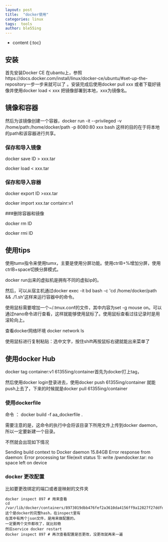 ```yaml
---
layout: post
title:  "docker使用"
categories: linux
tags:  tools
author: ble55ing
---
```


* content
{:toc}

## 安装

首先安装Docker CE 在ubantu上，参照https://docs.docker.com/install/linux/docker-ce/ubuntu/#set-up-the-repository一步一步来就可以了 。安装完成后使用docker pull xxx 或者下载好镜像并使用docker load < xxx 把镜像部署到本地，xxx为镜像名。

## 镜像和容器

然后为该镜像创建一个容器，docker run -it --privileged -v /home/path:/home/docker/path -p 8080:80 xxx bash 这样的目的在于将本地的path和该容器进行共享。

### 保存和导入镜像

docker save ID > xxx.tar

docker load < xxx.tar

### 保存和导入容器

docker export ID >xxx.tar

docker import xxx.tar containr:v1

###删除容器和镜像

docker rm ID

docker rmi ID

## 使用tips

使用tumx指令来使用tumx，主要是使用分屏功能。使用ctrlB+%增加分屏，使用ctrlB+space切换分屏模式。

docker run出来的虚拟机是拥有不同的虚拟ip的。

然后，可以从宿主机通过docker exec -it bd bash -c 'cd /home/docker/path && ./1.sh'这样来运行容器中的命令。

使用鼠标需要增加一个~/.tmux.conf的文件，其中内容为set -g mouse on。可以通过nano命令进行查看，这样就能够使用鼠标了。使用鼠标查看过往记录时是用滚轮向上。

查看docker网络环境  docker network ls

使用鼠标进行复制粘贴：选中文字，按住shift再按鼠标右键就能出来菜单了

## 使用docker Hub

docker tag container:v1 61355ing/container首先为docker打上tag，

然后使用docker login登录进去，使用docker push 61355ing/container 就能push上去了，下来的时候就是docker pull 61355ing/container 

### 使用dockerfile

命令 ： docker build -f aa_dockerfile .

需要注意的是，这命令的执行中会将该目录下所用文件上传到docker daemon，所以一定要新建一个目录。

不然就会出现如下情况

Sending build context to Docker daemon  15.84GB
Error response from daemon: Error processing tar file(exit status 1): write /pwndocker.tar: no space left on device

### docker 更改配置

比如要更改绑定的端口或者是映射的文件夹

```
docker inspect 897 # 用来查看
cd /var/lib/docker/containers/8973019dbb476fef2a3610da4156ff9a12827f27ddfd9d425ef504c93e1f9baf 
这个是docker的完整hash，在inspect里有
在其中有两个json文件，是用来做配置的。
一定要两个文件都改了，就比较稳
然后service docker restart
docker inspect 897 # 再次查看配置是否更改，没更改就再来一遍
```




